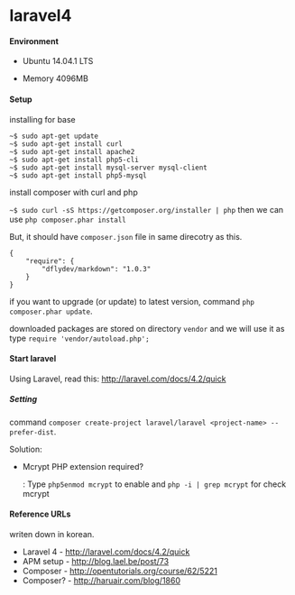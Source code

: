laravel4
========

#### Environment

* Ubuntu 14.04.1 LTS

* Memory 4096MB

#### Setup

installing for base

```
~$ sudo apt-get update
~$ sudo apt-get install curl
~$ sudo apt-get install apache2
~$ sudo apt-get install php5-cli
~$ sudo apt-get install mysql-server mysql-client
~$ sudo apt-get install php5-mysql
```

install composer with curl and php

`~$ sudo curl -sS https://getcomposer.org/installer | php` then we can use `php composer.phar install`

But, it should have `composer.json` file in same direcotry as this.

```
{
    "require": {
        "dflydev/markdown": "1.0.3"
    }
}
````

if you want to upgrade (or update) to latest version, command `php composer.phar update`.

downloaded packages are stored on directory `vendor` and we will use it as type `require 'vendor/autoload.php';`

#### Start laravel

Using Laravel, read this: http://laravel.com/docs/4.2/quick

##### Setting

command `composer create-project laravel/laravel <project-name> --prefer-dist`.

Solution:

* Mcrypt PHP extension required?

     : Type `php5enmod mcrypt` to enable and `php -i | grep mcrypt` for check mcrypt

#### Reference URLs

writen down in korean.

* Laravel 4 - http://laravel.com/docs/4.2/quick
* APM setup - http://blog.lael.be/post/73
* Composer - http://opentutorials.org/course/62/5221
* Composer? - http://haruair.com/blog/1860
